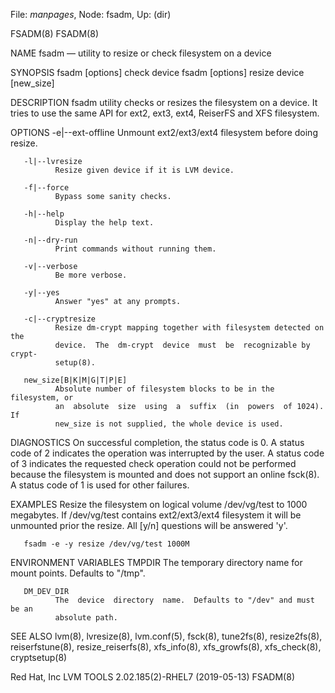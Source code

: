 File: *manpages*,  Node: fsadm,  Up: (dir)

FSADM(8)                                                              FSADM(8)



NAME
       fsadm — utility to resize or check filesystem on a device

SYNOPSIS
       fsadm [options] check device
       fsadm [options] resize device [new_size]

DESCRIPTION
       fsadm  utility  checks or resizes the filesystem on a device.  It tries
       to use the same API for ext2, ext3, ext4, ReiserFS and XFS filesystem.

OPTIONS
       -e|--ext-offline
              Unmount ext2/ext3/ext4 filesystem before doing resize.

       -l|--lvresize
              Resize given device if it is LVM device.

       -f|--force
              Bypass some sanity checks.

       -h|--help
              Display the help text.

       -n|--dry-run
              Print commands without running them.

       -v|--verbose
              Be more verbose.

       -y|--yes
              Answer "yes" at any prompts.

       -c|--cryptresize
              Resize dm-crypt mapping together with filesystem detected on the
              device.  The  dm-crypt  device  must  be  recognizable by crypt‐
              setup(8).

       new_size[B|K|M|G|T|P|E]
              Absolute number of filesystem blocks to be in the filesystem, or
              an  absolute  size  using  a  suffix  (in  powers  of 1024).  If
              new_size is not supplied, the whole device is used.

DIAGNOSTICS
       On successful completion, the status code is 0.  A  status  code  of  2
       indicates  the operation was interrupted by the user.  A status code of
       3 indicates the  requested  check  operation  could  not  be  performed
       because  the  filesystem  is  mounted  and  does  not support an online
       fsck(8).  A status code of 1 is used for other failures.

EXAMPLES
       Resize the filesystem on logical volume /dev/vg/test to 1000 megabytes.
       If /dev/vg/test contains ext2/ext3/ext4 filesystem it will be unmounted
       prior the resize.  All [y/n] questions will be answered 'y'.

       fsadm -e -y resize /dev/vg/test 1000M

ENVIRONMENT VARIABLES
       TMPDIR The temporary directory  name  for  mount  points.  Defaults  to
              "/tmp".

       DM_DEV_DIR
              The  device  directory  name.  Defaults to "/dev" and must be an
              absolute path.


SEE ALSO
       lvm(8), lvresize(8), lvm.conf(5),  fsck(8),  tune2fs(8),  resize2fs(8),
       reiserfstune(8),    resize_reiserfs(8),   xfs_info(8),   xfs_growfs(8),
       xfs_check(8), cryptsetup(8)



Red Hat, Inc       LVM TOOLS 2.02.185(2)-RHEL7 (2019-05-13)           FSADM(8)
